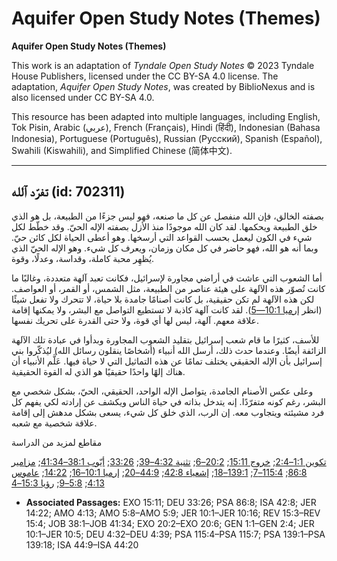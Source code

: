 # Aquifer Open Study Notes (Themes)

**Aquifer Open Study Notes (Themes)**

This work is an adaptation of *Tyndale Open Study Notes* © 2023 Tyndale House Publishers, licensed under the CC BY\-SA 4\.0 license. The adaptation, *Aquifer Open Study Notes*, was created by BiblioNexus and is also licensed under CC BY\-SA 4\.0\.

This resource has been adapted into multiple languages, including English, Tok Pisin, Arabic (عربي), French (Français), Hindi (हिंदी), Indonesian (Bahasa Indonesia), Portuguese (Português), Russian (Русский), Spanish (Español), Swahili (Kiswahili), and Simplified Chinese (简体中文).



--------------------------------

## تفرّد ٱلله (id: 702311)

بصفته الخالق، فإن الله منفصل عن كل ما صنعه، فهو ليس جزءًا من الطبيعة، بل هو الذي خلق الطبيعة ويحكمها. لقد كان الله موجودًا منذ الأزل بصفته الإله الحيّ. وقد خطّط لكل شيء في الكون ليعمل بحسب القواعد التي أرسخها. وهو أعطى الحياة لكل كائن حيّ. وبما أنه هو الله، فهو حاضر في كل مكان وزمان، ويعرف كل شيء. وهو الإله الحيّ الذي يُظهِر محبة كاملة، وقداسة، وعدلًا، وقوة.

أما الشعوب التي عاشت في أراضي مجاورة لإسرائيل، فكانت تعبد آلهة متعددة، وغالبًا ما كانت تُصوّر هذه الآلهة على هيئة عناصر من الطبيعة، مثل الشمس، أو القمر، أو العواصف. لكن هذه الآلهة لم تكن حقيقية، بل كانت أصنامًا جامدة بلا حياة، لا تتحرك ولا تفعل شيئًا (انظر [إرميا 10:1—5](https://ref.ly/Jer10:1-Jer10:5)). لقد كانت آلهة كاذبة لا تستطيع التواصل مع البشر، ولا يمكنها إقامة علاقة معهم. آلهة، ليس لها أي قوة، ولا حتى القدرة على تحريك نفسها.

للأسف، كثيرًا ما قام شعب إسرائيل بتقليد الشعوب المجاورة وبدأوا في عبادة تلك الآلهة الزائفة أيضًا. وعندما حدث ذلك، أرسل الله أنبياء (أشخاصًا ينقلون رسائل الله) ليُذكّروا بني إسرائيل بأن الإله الحقيقي يختلف تمامًا عن هذه التماثيل التي لا حياة فيها. عَلَّم الأنبياء أن هناك إلهًا واحدًا حقيقيًا هو الذي له القوة الحقيقية.

وعلى عكس الأصنام الجامدة، يتواصل الإله الواحد، الحقيقي، الحيّ، بشكل شخصي مع البشر، رغم كونه متفرّدًا. إنه يتدخل بذاته في حياة الناس ويكشف عن إرادته لكي يفهم كل فرد مشيئته ويتجاوب معه. إن الرب، الذي خلق كل شيء، يسعى بشكل مدهش إلى إقامة علاقة شخصية مع شعبه.

مقاطع لمزيد من الدراسة

[تكوين 1:1–2:4](https://ref.ly/Gen1:1-Gen2:4); [خروج 15:11](https://ref.ly/Exod15:11); [20:2–6](https://ref.ly/Exod20:2-Exod20:6); [تثنية 4:32–39](https://ref.ly/Deut4:32-Deut4:39); [33:26](https://ref.ly/Deut33:26); [أيّوب 38:1–41:34](https://ref.ly/Job38:1-Job41:34); [مزامير 86:8](https://ref.ly/Ps86:8); [115:4–7](https://ref.ly/Ps115:4-Ps115:7); [139:1–18](https://ref.ly/Ps139:1-Ps139:18); [إشعياء 42:8](https://ref.ly/Isa42:8); [44:9–20](https://ref.ly/Isa44:9-Isa44:20); [إرميا 10:1–16](https://ref.ly/Jer10:1-Jer10:16); [14:22](https://ref.ly/Jer14:22); [عاموس 4:13](https://ref.ly/Amos4:13); [5:8–9](https://ref.ly/Amos5:8-Amos5:9); [رؤيا 15:3–4](https://ref.ly/Rev15:3-Rev15:4)

* **Associated Passages:** EXO 15:11; DEU 33:26; PSA 86:8; ISA 42:8; JER 14:22; AMO 4:13; AMO 5:8–AMO 5:9; JER 10:1–JER 10:16; REV 15:3–REV 15:4; JOB 38:1–JOB 41:34; EXO 20:2–EXO 20:6; GEN 1:1–GEN 2:4; JER 10:1–JER 10:5; DEU 4:32–DEU 4:39; PSA 115:4–PSA 115:7; PSA 139:1–PSA 139:18; ISA 44:9–ISA 44:20

